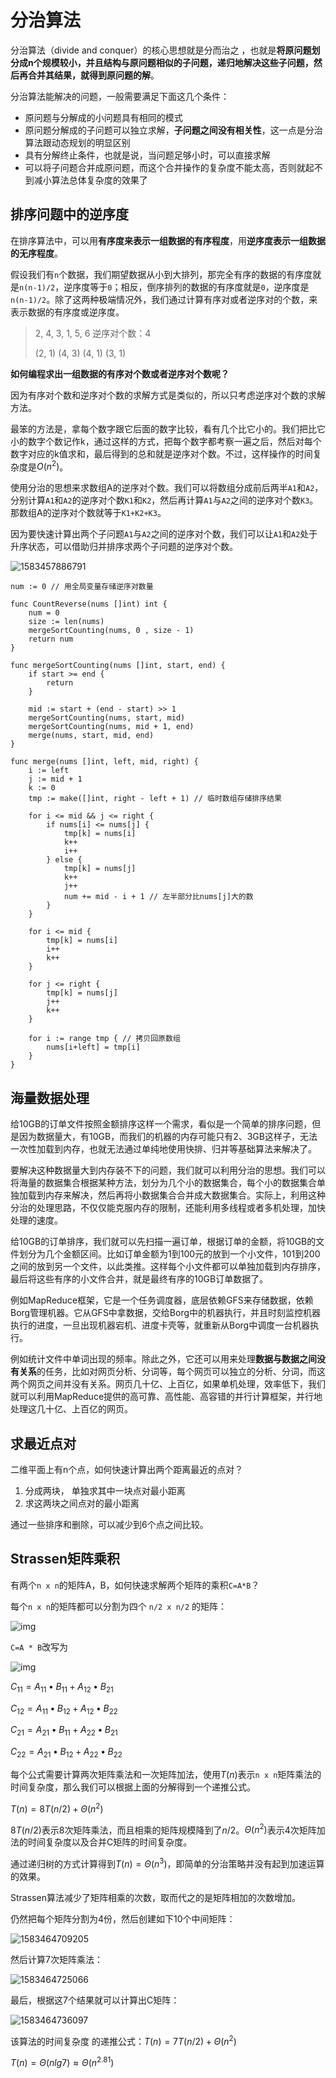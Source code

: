 # 分治算法

分治算法（divide and conquer）的核心思想就是分而治之 ，也就是**将原问题划分成n个规模较小，并且结构与原问题相似的子问题，递归地解决这些子问题，然后再合并其结果，就得到原问题的解**。

分治算法能解决的问题，一般需要满足下面这几个条件：

- 原问题与分解成的小问题具有相同的模式
- 原问题分解成的子问题可以独立求解，**子问题之间没有相关性**，这一点是分治算法跟动态规划的明显区别
- 具有分解终止条件，也就是说，当问题足够小时，可以直接求解
- 可以将子问题合并成原问题，而这个合并操作的复杂度不能太高，否则就起不到减小算法总体复杂度的效果了



## 排序问题中的逆序度

在排序算法中，可以用**有序度来表示一组数据的有序程度**，用**逆序度表示一组数据的无序程度**。

假设我们有`n`个数据，我们期望数据从小到大排列，那完全有序的数据的有序度就是`n(n-1)/2`，逆序度等于`0`；相反，倒序排列的数据的有序度就是`0`，逆序度是`n(n-1)/2`。除了这两种极端情况外，我们通过计算有序对或者逆序对的个数，来表示数据的有序度或逆序度。

> 2, 4, 3, 1, 5, 6 逆序对个数：4
>
> (2, 1) (4, 3) (4, 1) (3, 1)

**如何编程求出一组数据的有序对个数或者逆序对个数呢？**

因为有序对个数和逆序对个数的求解方式是类似的，所以只考虑逆序对个数的求解方法。

最笨的方法是，拿每个数字跟它后面的数字比较，看有几个比它小的。我们把比它小的数字个数记作k，通过这样的方式，把每个数字都考察一遍之后，然后对每个数字对应的k值求和，最后得到的总和就是逆序对个数。不过，这样操作的时间复杂度是$O(n^2)$。

使用分治的思想来求数组A的逆序对个数。我们可以将数组分成前后两半`A1`和`A2`，分别计算`A1`和`A2`的逆序对个数`K1`和`K2`，然后再计算`A1`与`A2`之间的逆序对个数`K3`。那数组A的逆序对个数就等于`K1+K2+K3`。

因为要快速计算出两个子问题`A1`与`A2`之间的逆序对个数，我们可以让`A1`和`A2`处于升序状态，可以借助归并排序求两个子问题的逆序对个数。

![1583457886791](fen-zhi-suan-fa.assets/1583457886791.png)

```
num := 0 // 用全局变量存储逆序对数量

func CountReverse(nums []int) int {
	num = 0
	size := len(nums)
	mergeSortCounting(nums, 0 , size - 1)
	return num
}

func mergeSortCounting(nums []int, start, end) {
	if start >= end {
		return
	}
	
	mid := start + (end - start) >> 1
	mergeSortCounting(nums, start, mid)
	mergeSortCounting(nums, mid + 1, end)
	merge(nums, start, mid, end)
}

func merge(nums []int, left, mid, right) {
	i := left
	j := mid + 1
	k := 0
	tmp := make([]int, right - left + 1) // 临时数组存储排序结果
	
	for i <= mid && j <= right {
		if nums[i] <= nums[j] {
			tmp[k] = nums[i]
			k++
			i++
		} else {
			tmp[k] = nums[j]
			k++
			j++
			num += mid - i + 1 // 左半部分比nums[j]大的数
		}
	}
	
	for i <= mid {
		tmp[k] = nums[i]
		i++
		k++
	}
	
	for j <= right {
		tmp[k] = nums[j]
		j++
		k++
	}
	
	for i := range tmp { // 拷贝回原数组
		nums[i+left] = tmp[i]
	}
}
```



## 海量数据处理

给10GB的订单文件按照金额排序这样一个需求，看似是一个简单的排序问题，但是因为数据量大，有10GB，而我们的机器的内存可能只有2、3GB这样子，无法一次性加载到内存，也就无法通过单纯地使用快排、归并等基础算法来解决了。

要解决这种数据量大到内存装不下的问题，我们就可以利用分治的思想。我们可以将海量的数据集合根据某种方法，划分为几个小的数据集合，每个小的数据集合单独加载到内存来解决，然后再将小数据集合合并成大数据集合。实际上，利用这种分治的处理思路，不仅仅能克服内存的限制，还能利用多线程或者多机处理，加快处理的速度。

给10GB的订单排序，我们就可以先扫描一遍订单，根据订单的金额，将10GB的文件划分为几个金额区间。比如订单金额为1到100元的放到一个小文件，101到200之间的放到另一个文件，以此类推。这样每个小文件都可以单独加载到内存排序，最后将这些有序的小文件合并，就是最终有序的10GB订单数据了。



例如MapReduce框架，它是一个任务调度器，底层依赖GFS来存储数据，依赖Borg管理机器。它从GFS中拿数据，交给Borg中的机器执行，并且时刻监控机器执行的进度，一旦出现机器宕机、进度卡壳等，就重新从Borg中调度一台机器执行。

例如统计文件中单词出现的频率。除此之外，它还可以用来处理**数据与数据之间没有关系**的任务，比如对网页分析、分词等，每个网页可以独立的分析、分词，而这两个网页之间并没有关系。网页几十亿、上百亿，如果单机处理，效率低下，我们就可以利用MapReduce提供的高可靠、高性能、高容错的并行计算框架，并行地处理这几十亿、上百亿的网页。



## 求最近点对

二维平面上有n个点，如何快速计算出两个距离最近的点对？

1. 分成两块， 单独求其中一块点对最小距离
2. 求这两块之间点对的最小距离 

通过一些排序和删除，可以减少到6个点之间比较。



## Strassen矩阵乘积

有两个`n x n`的矩阵A，B，如何快速求解两个矩阵的乘积`C=A*B`？

每个` n x n `的矩阵都可以分割为四个 `n/2 x n/2` 的矩阵：

![img](fen-zhi-suan-fa.assets/1186132-ab97111959554711.webp)

`C=A * B`改写为

![img](fen-zhi-suan-fa.assets/1186132-a643e20f23008d91.webp)

$C_{11} = A_{11} • B_{11} + A_{12} • B_{21}$

$C_{12} = A_{11} • B_{12} + A_{12} • B_{22}$

$C_{21} = A_{21} • B_{11} + A_{22} • B_{21}$

$C_{22} = A_{21} • B_{12} + A_{22} • B_{22}$

每个公式需要计算两次矩阵乘法和一次矩阵加法，使用$T(n)$表示`n x n`矩阵乘法的时间复杂度，那么我们可以根据上面的分解得到一个递推公式。

$T(n) = 8T(n/2) + Θ(n^2)$

$8T(n/2)$表示8次矩阵乘法，而且相乘的矩阵规模降到了$n/2$。$Θ(n^2)$表示4次矩阵加法的时间复杂度以及合并C矩阵的时间复杂度。

通过递归树的方式计算得到$T(n) = Θ(n^3)$，即简单的分治策略并没有起到加速运算的效果。



Strassen算法减少了矩阵相乘的次数，取而代之的是矩阵相加的次数增加。

仍然把每个矩阵分割为4份，然后创建如下10个中间矩阵：

![1583464709205](fen-zhi-suan-fa.assets/1583464709205.png)

然后计算7次矩阵乘法：

![1583464725066](fen-zhi-suan-fa.assets/1583464725066.png)

最后，根据这7个结果就可以计算出C矩阵：

![1583464736097](fen-zhi-suan-fa.assets/1583464736097.png)



该算法的时间复杂度 的递推公式：$T(n) = 7T(n/2) + Θ(n^2)$

$T(n) = Θ(nlg7) ≈ Θ(n^{2.81})$


